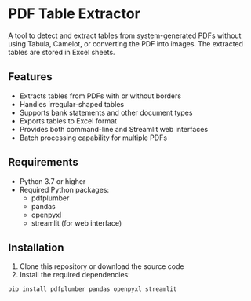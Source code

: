 # PDF Table Extractor

A tool to detect and extract tables from system-generated PDFs without using Tabula, Camelot, or converting the PDF into images. The extracted tables are stored in Excel sheets.

## Features

- Extracts tables from PDFs with or without borders
- Handles irregular-shaped tables
- Supports bank statements and other document types
- Exports tables to Excel format
- Provides both command-line and Streamlit web interfaces
- Batch processing capability for multiple PDFs

## Requirements

- Python 3.7 or higher
- Required Python packages:
  - pdfplumber
  - pandas
  - openpyxl
  - streamlit (for web interface)

## Installation

1. Clone this repository or download the source code
2. Install the required dependencies:

```bash
pip install pdfplumber pandas openpyxl streamlit
```

